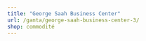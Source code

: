 ```yaml
---
title: "George Saah Business Center"
url: /ganta/george-saah-business-center-3/
shop: commodité
---
```


